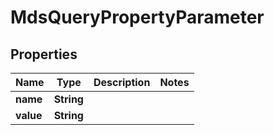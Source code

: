 
# MdsQueryPropertyParameter

## Properties
Name | Type | Description | Notes
------------ | ------------- | ------------- | -------------
**name** | **String** |  | 
**value** | **String** |  | 



